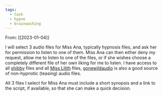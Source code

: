 ```yaml
---
tags:
  - task
  - hypno
  - brainwashing
---
```


From: [[2023-01-04]]

I will select 3 audio files for Miss Ana, typically hypnosis files, and ask her for permission to listen to one of them. Miss Ana can then either deny my request, allow me to listen to one of the files, or if she wishes choose a completely different file of her own liking for me to listen. I have access to all [shibby](https://shibbydex.com/tags) files and all [Miss Lilith](https://lilithunleashed.net/free-erotic-hypnosis/full-hypnosis-sessions/) files, [gonewildaudio](https://reddit.com/r/gonewildaudio) is also a good source of non-hypnotic (teasing) audio files.

All 3 files I select for Miss Ana must include a short synopsis and a link to the script, if available, so that she can make a quick decision.